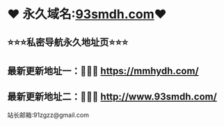#            ❤ 永久域名:<a href="https://93smdh.com">93smdh.com</a>❤
  <h2>⭐⭐⭐私密导航永久地址页⭐⭐⭐</h2>
  	</div>
  <h2>最新更新地址一：🚗🚗🚗 <a href="https://mmhydh.com/">https://mmhydh.com/</a> </h2>
  </p><h2>最新更新地址二：🚗🚗🚗 <a href="https://mmhydh.com/">http://www.93smdh.com/</a> </h2><p>
	
  </div>
  </div>
  </div>
  站长邮箱:91zgzz@gmail.com
      	</div>
